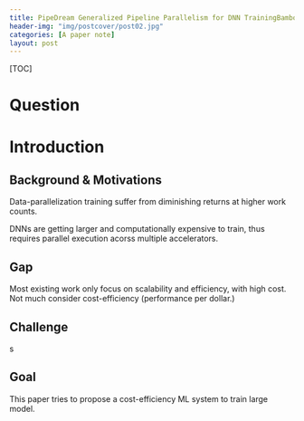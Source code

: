 ```yaml
---
title: PipeDream Generalized Pipeline Parallelism for DNN TrainingBamboo Making Preemptible Instances Resilient for Affordable Training of Large DNNs
header-img: "img/postcover/post02.jpg"
categories: [A paper note]
layout: post
---
```


[TOC]

# Question

# Introduction

## Background & Motivations

Data-parallelization training suffer from diminishing returns at higher work counts. 

DNNs are getting larger and computationally expensive to train, thus requires parallel execution acorss multiple accelerators. 

## Gap

Most existing work only focus on scalability and efficiency, with high cost. Not much consider cost-efficiency (performance per dollar.)

## Challenge

s

## Goal

This paper tries to propose a cost-efficiency ML system to train large model. 






